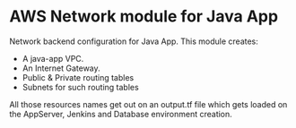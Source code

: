 # AWS Network  module for Java App

Network backend configuration for Java App. This module creates:

* A java-app VPC.
* An Internet Gateway.
* Public & Private routing tables
* Subnets for such routing tables

All those resources names get out on an output.tf file which gets loaded on the AppServer, Jenkins and Database environment creation.
